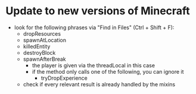 # Update to new versions of Minecraft
- look for the following phrases via "Find in Files" (Ctrl + Shift + F):
  - dropResources
  - spawnAtLocation
  - killedEntity
  - destroyBlock
  - spawnAfterBreak
    - the player is given via the threadLocal in this case
    - if the method only calls one of the following, you can ignore it
      - tryDropExperience
  - check if every relevant result is already handled by the mixins